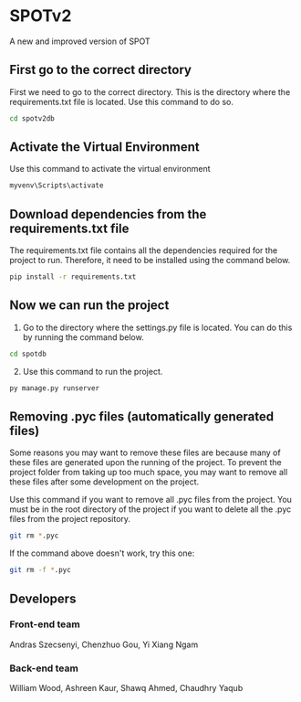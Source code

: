 # SPOTv2 
A new and improved version of SPOT


## First go to the correct directory
First we need to go to the correct directory. This is the directory where the requirements.txt file is located. Use this command to do so.

```bash
cd spotv2db
```

## Activate the Virtual Environment
Use this command to activate the virtual environment

```bash
myvenv\Scripts\activate
```

## Download dependencies from the requirements.txt file 
The requirements.txt file contains all the dependencies required for the project to run. Therefore, it need to be installed using the command below.

```bash
pip install -r requirements.txt
```

## Now we can run the project
1. Go to the directory where the settings.py file is located. You can do this by running the command below. 

```bash
cd spotdb
```

2. Use this command to run the project.

```bash
py manage.py runserver
```
## Removing .pyc files (automatically generated files)
 Some reasons you may want to remove these files are because many of these files are generated upon the running of the project. To prevent the project folder from taking up too much space, you may want to remove all these files after some development on the project.  
 
 Use this command if you want to remove all .pyc files from the project. You must be in the root directory of the project if you want to delete all the .pyc files from the project repository. 

 ```bash
git rm *.pyc
```
If the command above doesn't work, try this one:

 ```bash
git rm -f *.pyc
```

## Developers
### Front-end team
Andras Szecsenyi, Chenzhuo Gou, Yi Xiang Ngam
### Back-end team
William Wood, Ashreen Kaur, Shawq Ahmed, Chaudhry Yaqub 

